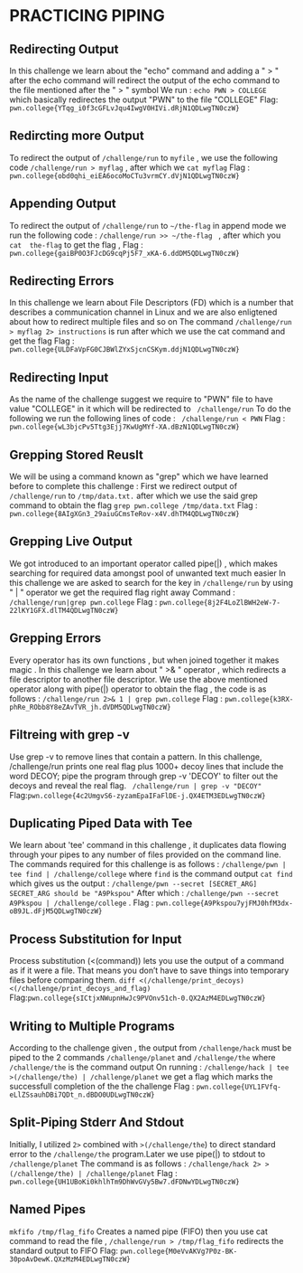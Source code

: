 # PRACTICING PIPING 


## Redirecting Output

In this challenge we learn about the "echo" command and adding a " > " after the echo command will redirect the output of the echo command to the file mentioned after the " > " symbol 
We run : `echo PWN > COLLEGE ` which basically redirectes the output "PWN" to the file "COLLEGE" 
Flag: `pwn.college{YTqg_i0f3cGFLvJqu4IwgV0HIVi.dRjN1QDLwgTN0czW}`

## Redircting more Output

To redirect the output of `/challenge/run` to `myfile`  , we use the following code `/challenge/run > myflag`  , after which we `cat myflag` 
Flag : `pwn.college{obd0qhi_eiEA6ocoMoCTu3vrmCY.dVjN1QDLwgTN0czW}`


## Appending Output

To redirect the output of  `/challenge/run` to `~/the-flag` in append mode we run the following code : `/challenge/run >> ~/the-flag `  , after which you `cat  the-flag` to get  the flag , 
Flag : ` pwn.college{gaiBP0O3FJcDG9cqPj5F7_xKA-6.ddDM5QDLwgTN0czW}`


## Redirecting Errors

In this challenge we learn about File Descriptors (FD) which is a number that describes a communication channel in Linux and we are also enligtened about how to redirect multiple files 
and so on 
The command `/challenge/run > myflag 2> instructions` is run after which we use the cat command and get the flag 
Flag : `pwn.college{ULDFaVpFG0CJBWlZYxSjcnCSKym.ddjN1QDLwgTN0czW}`


## Redirecting Input

As the name of the challenge suggest we require to "PWN" file to have value "COLLEGE" in it which will be redirected to ` /challenge/run`
To do the following we run the following lines of code : ` /challenge/run < PWN`
Flag : `pwn.college{wL3bjcPv5Ttg3Ejj7KwUgMYf-XA.dBzN1QDLwgTN0czW}`


## Grepping Stored Reuslt 

We will be using a command known as "grep" which we have learned before to complete this challenge :
First we redirect output of `/challenge/run` to `/tmp/data.txt.` after which we use the said grep command to obtain the flag 
`grep pwn.college /tmp/data.txt`
Flag : `pwn.college{8AIgXGn3_29aiuGCmsTeRov-x4V.dhTM4QDLwgTN0czW}`


## Grepping Live Output 

We got introduced to an important operator called pipe(|) , which makes searching for required data amongst pool of unwanted text much easier 
In this challenge we are asked to search for the key in `/challenge/run` by using " | " operator we get the required flag right away 
Command : `/challenge/run|grep pwn.college` 
Flag : `pwn.college{8j2F4LoZlBWH2eW-7-22lKY1GFX.dlTM4QDLwgTN0czW}`


## Grepping Errors 

Every operator has its own functions , but when joined together it makes magic . In this challenge we learn about " >& " operator , which redirects a file descriptor to 
another file descriptor.
We use the above mentioned operator along with pipe(|) operator to obtain the flag , the code is as follows : 
`/challenge/run 2>& 1 | grep pwn.college` 
Flag : `pwn.college{k3RX-phRe_RObb8Y8eZAvTVR_jh.dVDM5QDLwgTN0czW}`


## Filtreing with grep -v

Use grep -v to remove lines that contain a pattern. In this challenge, /challenge/run prints one real flag plus 1000+ decoy lines that include the word DECOY; pipe the program through grep -v 'DECOY' to filter out the decoys and reveal the real flag.
` /challenge/run | grep -v "DECOY"`
Flag:`pwn.college{4c2UmgvS6-zyzamEpaIFaFlDE-j.QX4ETM3EDLwgTN0czW}`


## Duplicating Piped Data with Tee

We learn about 'tee' command in this challenge , it duplicates data flowing through your pipes to any number of files provided on the command line.
The commands required for this challenge is as follows : 
`/challenge/pwn | tee find | /challenge/college` where `find` is the command output 
`cat find`  which gives us the output :
`/challenge/pwn --secret [SECRET_ARG]`
`SECRET_ARG should be "A9Pkspou"`
After which : `/challenge/pwn --secret A9Pkspou | /challenge/college` .
Flag : `pwn.college{A9Pkspou7yjFMJ0hfM3dx-oB9JL.dFjM5QDLwgTN0czW}`


## Process Substitution for Input

Process substitution (<(command)) lets you use the output of a command as if it were a file. 
That means you don’t have to save things into temporary files before comparing them.
`diff <(/challenge/print_decoys) <(/challenge/print_decoys_and_flag)`
Flag:`pwn.college{sICtjxNWupnHwJc9PVOnv51ch-0.QX2AzM4EDLwgTN0czW}`

## Writing to Multiple Programs

According to the challenge given , the output from `/challenge/hack` must be piped to the 2 commands `/challenge/planet` and `/challenge/the` where `/challenge/the` is the command output
On running : `/challenge/hack | tee >(/challenge/the) | /challenge/planet` we get a flag which marks the successfull completion of the the challenge 
Flag : `pwn.college{UYL1FVfq-eLlZSsauhDBi7QDt_n.dBDO0UDLwgTN0czW}`


## Split-Piping Stderr  And Stdout

Initially, I utilized `2>` combined with `>(/challenge/the`) to direct standard error to the `/challenge/the` program.Later we use pipe(|) to stdout to `/challenge/planet`
The command is as follows : `/challenge/hack 2> >(/challenge/the) | /challenge/planet`
Flag : `pwn.college{UH1UBoKi0khlhTm9DhWvGVy5Bw7.dFDNwYDLwgTN0czW}`

## Named Pipes 

`mkfifo /tmp/flag_fifo` Creates a named pipe (FIFO) then you use cat command to read the file , `/challenge/run > /tmp/flag_fifo` redirects the standard output to FIFO
Flag: `pwn.college{M0eVvAKVg7P0z-BK-30poAvDewK.QXzMzM4EDLwgTN0czW}`








